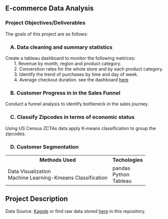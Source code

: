 ## E-commerce Data Analysis

### Project Objectives/Deliverables

The goals of this project are as follows: <br>

 ### &nbsp;&nbsp;&nbsp;&nbsp;A. Data cleaning and summary statistics<br>

Create a tableau dashboard to monitor the following metrices:<br>
&nbsp;&nbsp;&nbsp;&nbsp;&nbsp;&nbsp;    1. Revenue by month, region and product category.<br>
&nbsp;&nbsp;&nbsp;&nbsp;&nbsp;&nbsp;    2. Converstion rates for the whole store and by each product category.<br>
&nbsp;&nbsp;&nbsp;&nbsp;&nbsp;&nbsp;    3. Identify the trend of purchases by time and day of week.<br>
&nbsp;&nbsp;&nbsp;&nbsp;&nbsp;&nbsp;    4. Average checkout duration. 
see the dashboard [here](https://public.tableau.com/app/profile/dianakungu/viz/Aws-ExecutiveDashboard/Overview)

### &nbsp;&nbsp;&nbsp;&nbsp;B. Customer Progress in in the Sales Funnel<br>
Conduct a funnel analysis to identify bottleneck in the sales journey.<br>

### &nbsp;&nbsp;&nbsp;&nbsp;C. Classify Zipcodes in terms of economic status <br>
Using US Census ZCTAs data apply K-means classification to group the zipcodes.<br>

### &nbsp;&nbsp;&nbsp;&nbsp;D. Customer Segmentation <br>


<table>
<tr>
<th>Methods Used </th>
<th>Techologies </th>
</tr>
<tr>
<td>
Data Visualization <br> Machine Learning-Kmeans Classification

</td>
<td>
pandas<br> Python<br>Tableau

</td>
</tr>
</table>

## Project Description
Data Source: [Kaggle](https://www.kaggle.com/mobasshir/awssampleretaildemostore) or find raw data stored [here](https://github.com/diana-kungu/E-commerce-Store-Analysis/tree/main/Input) in this repository.


